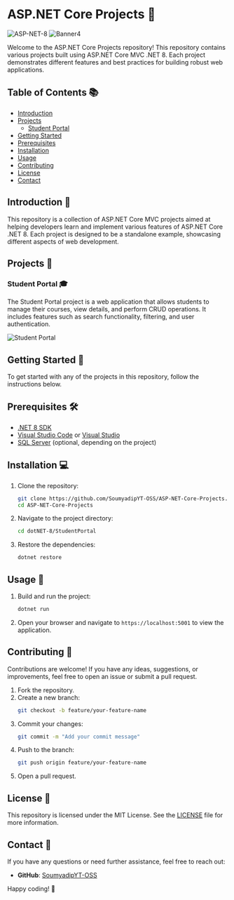 # ASP.NET Core Projects 🚀

![ASP-NET-8](https://github.com/user-attachments/assets/e51966db-2c45-44a0-a249-49c839f33086)    ![Banner4](https://github.com/user-attachments/assets/dd2f715b-23cd-4b4a-b44f-16c245609c79)


Welcome to the ASP.NET Core Projects repository! This repository contains various projects built using ASP.NET Core MVC .NET 8. Each project demonstrates different features and best practices for building robust web applications.

## Table of Contents 📚

- [Introduction](#introduction)
- [Projects](#projects)
  - [Student Portal](#student-portal)
- [Getting Started](#getting-started)
- [Prerequisites](#prerequisites)
- [Installation](#installation)
- [Usage](#usage)
- [Contributing](#contributing)
- [License](#license)
- [Contact](#contact)

## Introduction 🌟

This repository is a collection of ASP.NET Core MVC projects aimed at helping developers learn and implement various features of ASP.NET Core .NET 8. Each project is designed to be a standalone example, showcasing different aspects of web development.

## Projects 📂

### Student Portal 🎓

The Student Portal project is a web application that allows students to manage their courses, view details, and perform CRUD operations. It includes features such as search functionality, filtering, and user authentication.

![Student Portal](https://via.placeholder.com/800x400.png?text=Student+Portal+Screenshot)

## Getting Started 🏁

To get started with any of the projects in this repository, follow the instructions below.

## Prerequisites 🛠️

- [.NET 8 SDK](https://dotnet.microsoft.com/download/dotnet/8.0)
- [Visual Studio Code](https://code.visualstudio.com/) or [Visual Studio](https://visualstudio.microsoft.com/)
- [SQL Server](https://www.microsoft.com/en-us/sql-server/sql-server-downloads) (optional, depending on the project)

## Installation 💻

1. Clone the repository:
    ```bash
    git clone https://github.com/SoumyadipYT-OSS/ASP-NET-Core-Projects.git
    cd ASP-NET-Core-Projects
    ```

2. Navigate to the project directory:
    ```bash
    cd dotNET-8/StudentPortal
    ```

3. Restore the dependencies:
    ```bash
    dotnet restore
    ```

## Usage 🚀

1. Build and run the project:
    ```bash
    dotnet run
    ```

2. Open your browser and navigate to `https://localhost:5001` to view the application.

## Contributing 🤝

Contributions are welcome! If you have any ideas, suggestions, or improvements, feel free to open an issue or submit a pull request.

1. Fork the repository.
2. Create a new branch:
    ```bash
    git checkout -b feature/your-feature-name
    ```
3. Commit your changes:
    ```bash
    git commit -m "Add your commit message"
    ```
4. Push to the branch:
    ```bash
    git push origin feature/your-feature-name
    ```
5. Open a pull request.

## License 📄

This repository is licensed under the MIT License. See the [LICENSE](LICENSE) file for more information.

## Contact 📧

If you have any questions or need further assistance, feel free to reach out:

- **GitHub**: [SoumyadipYT-OSS](https://github.com/SoumyadipYT-OSS)

Happy coding! 🚀

